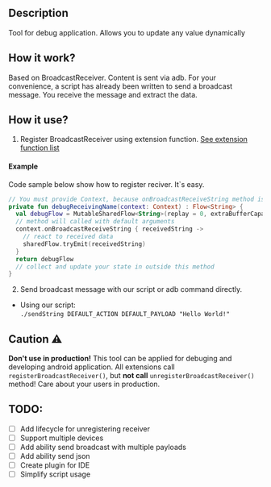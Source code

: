 ## Description
Tool for debug application. Allows you to update any value dynamically

## How it work?
Based on BroadcastReceiver. Content is sent via adb. For your convenience, a script has already been written to send a broadcast message. You receive the message and extract the data.

## How it use?
1. Register BroadcastReceiver using extension function. [See extension function list](/lib/broadcast/src/main/java/com/bboyzlodey/broadcast/Extension.kt)
#### Example
Code sample below show how to register reciver. It`s easy.

```kotlin
// You must provide Context, because onBroadcastReceiveString method is extension of Context
private fun debugReceivingName(context: Context) : Flow<String> {
  val debugFlow = MutableSharedFlow<String>(replay = 0, extraBufferCapacity = 1)
  // method will called with default arguments
  context.onBroadcastReceiveString { receivedString ->
    // react to received data
    sharedFlow.tryEmit(receivedString)
  }
  return debugFlow
  // collect and update your state in outside this method
}
```

2. Send broadcast message with our script or adb command directly.
* Using our script:<br>
`./sendString DEFAULT_ACTION DEFAULT_PAYLOAD "Hello World!"`<br>

## Caution :warning:
**Don't use in production!** This tool can be applied for debuging and developing android application. All extensions call `registerBroadcastReceiver()`, but **not call** `unregisterBroadcastReceiver()` method! Care about your users in production.

## TODO:
- [ ] Add lifecycle for unregistering receiver
- [ ] Support multiple devices
- [ ] Add ability send broadcast with multiple payloads
- [ ] Add ability send json
- [ ] Create plugin for IDE
- [ ] Simplify script usage
